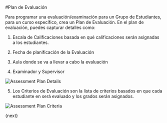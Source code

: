 #Plan de Evaluación

Para programar una evaluación/examinación para un Grupo de Estudiantes, para un curso específico, crea un Plan de Evaluación. En el plan de evaluación, puedes capturar detalles como:

1. Escala de Calificaciones basada en qué calificaciones serán asignadas a los estudiantes.

2. Fecha de planificación de la Evaluación

3. Aula donde se va a llevar a cabo la evaluación

4. Examinador y Supervisor

<img class="screenshot" alt="Assessment Plan Details" src="/docs/assets/img/schools/assessment/assessment-plan-details.png">

5. Los Criterios de Evaluación son la lista de criterios basados ​​en que cada estudiante en será evaluado y los grados serán asignados.

<img class="screenshot" alt="Assessment Plan Criteria" src="/docs/assets/img/schools/assessment/assessment-plan-criteria.png">

{next}
